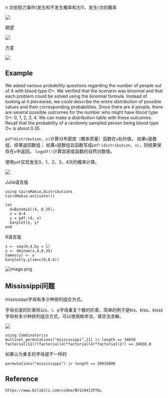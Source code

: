 n 次伯努力事件(发生和不发生概率和为1)，发生r次的概率

![](https://cdn.nlark.com/yuque/__latex/f463c7d61d9111118d554929eae2e422.svg)

期望

![](https://cdn.nlark.com/yuque/__latex/db49486c4d26233ecca5794c98fdc318.svg)

方差

![](https://cdn.nlark.com/yuque/__latex/cdfc7610df9236b60e888ac0a7025570.svg)

## Example

We asked various probability questions regarding the number of people out of 4 with blood type O+. We verified that the scenario was binomial and that each problem could be solved using the binomial formula. Instead of looking at it piecewise, we could describe the entire _distribution_ of possible values and their corresponding probabilities. Since there are 4 people, there are several possible outcomes for the number who might have blood type O+: 0, 1, 2, 3, 4. We can make a distribution table with these outcomes. Recall that the probability of a randomly sampled person being blood type O+ is about 0.35.

`pdf(distribution, x)`计算分布密度（概率质量）函数在`x`处的值， 如果`x`是数组，结果返回数组； 如果`x`是数组且函数写成`pdf!(distribution, x)`，则结果保存在`x`中返回。 `logpdf()`计算其密度函数的自然对数值。

使用`pdf`实现发生0、1、2、3、4次的概率计算。

![](https://cdn.nlark.com/yuque/0/2024/png/975582/1723527645200-b44c3b4d-cdc0-4777-b7da-8d694391636e.png)

Julia语言版

```
using CairoMakie,Distributions
CairoMakie.activate!()

let
  d=Binomial(4, 0.35);
  x = 0:4
  y = pdf.(d, x)
  barplot(x, y)
end
```

R语言版

```
x <- seq(0,4,by = 1)
y <- dbinom(x,4,0.35)
names(y) <- x
barplot(y,ylim=c(0,0.4))
```

![image.png](https://s2.loli.net/2025/09/08/EefJmG2BtPyX93o.png)


## Mississippi问题

mississippi字母有多少种排列组合方式。

字母长度的阶乘除以s、i、p字母重复个数的阶乘，简单的例子是kis、kiss、kisss字母有多少种排列组合方式，可以使用枚举法、填空法求解。

![](https://cdn.nlark.com/yuque/__latex/db955855d1a67a08ddd76a0b72a8d06a.svg)

```
using Combinatorics
multiset_permutations("mississippi",11) |> length == 34650
factorial(11)/(factorial(4)*factorial(4)*factorial(2)) == 34650.0
```

如果认为重复的字母是不一样的

```
permutations("mississippi") |> length == 39916800
```

## Reference

```
https://www.bilibili.com/video/BV1CA411P7bL
```